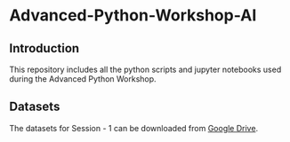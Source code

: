 # Advanced-Python-Workshop-AI


## Introduction
This repository includes all the python scripts and jupyter notebooks used during the Advanced Python Workshop.

## Datasets 
The datasets for Session - 1 can be downloaded from [Google Drive](https://drive.google.com/drive/folders/1DQcyxta-gse0h_RwkirDyck06LwP-W-K?usp=share_link).
